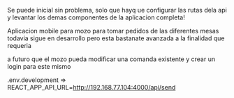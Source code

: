 

Se puede inicial sin problema, solo que hayq ue configurar las rutas dela api y levantar los demas componentes de la aplicacion completa!

Aplicacion mobile para mozo para tomar pedidos de las diferentes mesas
todavia sigue en desarrollo pero esta bastanate avanzada a la finalidad que requeria

a futuro
que el mozo pueda modificar una comanda existente
y crear un login para este mismo

.env.development => REACT_APP_API_URL=http://192.168.77.104:4000/api/send